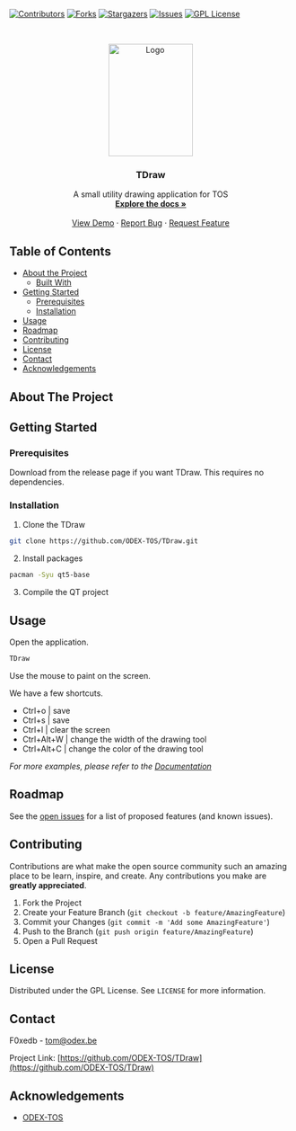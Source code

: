 
[![Contributors][contributors-shield]][contributors-url]
[![Forks][forks-shield]][forks-url]
[![Stargazers][stars-shield]][stars-url]
[![Issues][issues-shield]][issues-url]
[![GPL License][license-shield]][license-url]



<!-- PROJECT LOGO -->
<br />
<p align="center">
  <a href="https://github.com/ODEX-TOS/TDraw">
    <img src="https://tos.pbfp.xyz/images/logo.svg" alt="Logo" width="150" height="200">
  </a>

  <h3 align="center">TDraw</h3>
  <p align="center">
    A small utility drawing application for TOS
    <br />
    <a href="https://github.com/ODEX-TOS/TDraw"><strong>Explore the docs »</strong></a>
    <br />
    <br />
    <a href="https://github.com/ODEX-TOS/TDraw">View Demo</a>
    ·
    <a href="https://github.com/ODEX-TOS/TDraw/issues">Report Bug</a>
    ·
    <a href="https://github.com/ODEX-TOS/TDraw/issues">Request Feature</a>
  </p>
</p>



<!-- TABLE OF CONTENTS -->
## Table of Contents

* [About the Project](#about-the-project)
  * [Built With](#built-with)
* [Getting Started](#getting-started)
  * [Prerequisites](#prerequisites)
  * [Installation](#installation)
* [Usage](#usage)
* [Roadmap](#roadmap)
* [Contributing](#contributing)
* [License](#license)
* [Contact](#contact)
* [Acknowledgements](#acknowledgements)



<!-- ABOUT THE PROJECT -->
## About The Project


<!-- GETTING STARTED -->
## Getting Started

### Prerequisites

Download from the release page if you want TDraw. This requires no dependencies.

### Installation

1. Clone the TDraw
```sh
git clone https://github.com/ODEX-TOS/TDraw.git
```
2. Install packages
```sh
pacman -Syu qt5-base
```

3. Compile the QT project

<!-- USAGE EXAMPLES -->
## Usage

Open the application.

```bash
TDraw
```

Use the mouse to paint on the screen.

We have a few shortcuts.

* Ctrl+o | save
* Ctrl+s | save
* Ctrl+l | clear the screen
* Ctrl+Alt+W | change the width of the drawing tool
* Ctrl+Alt+C | change the color of the drawing tool

_For more examples, please refer to the [Documentation](https://tos.pbfp.xyz/blog)_



<!-- ROADMAP -->
## Roadmap

See the [open issues](https://github.com/ODEX-TOS/TDraw/issues) for a list of proposed features (and known issues).



<!-- CONTRIBUTING -->
## Contributing

Contributions are what make the open source community such an amazing place to be learn, inspire, and create. Any contributions you make are **greatly appreciated**.

1. Fork the Project
2. Create your Feature Branch (`git checkout -b feature/AmazingFeature`)
3. Commit your Changes (`git commit -m 'Add some AmazingFeature'`)
4. Push to the Branch (`git push origin feature/AmazingFeature`)
5. Open a Pull Request



<!-- LICENSE -->
## License

Distributed under the GPL License. See `LICENSE` for more information.



<!-- CONTACT -->
## Contact

F0xedb - tom@odex.be

Project Link: [https://github.com/ODEX-TOS/TDraw](https://github.com/ODEX-TOS/TDraw)



<!-- ACKNOWLEDGEMENTS -->
## Acknowledgements

* [ODEX-TOS](https://github.com/ODEX-TOS/TDraw)





<!-- MARKDOWN LINKS & IMAGES -->
<!-- https://www.markdownguide.org/basic-syntax/#reference-style-links -->
[contributors-shield]: https://img.shields.io/github/contributors/ODEX-TOS/TDraw.svg?style=flat-square
[contributors-url]: https://github.com/ODEX-TOS/TDraw/graphs/contributors
[forks-shield]: https://img.shields.io/github/forks/ODEX-TOS/TDraw.svg?style=flat-square
[forks-url]: https://github.com/ODEX-TOS/TDraw/network/members
[stars-shield]: https://img.shields.io/github/stars/ODEX-TOS/TDraw.svg?style=flat-square
[stars-url]: https://github.com/ODEX-TOS/TDraw/stargazers
[issues-shield]: https://img.shields.io/github/issues/ODEX-TOS/TDraw.svg?style=flat-square
[issues-url]: https://github.com/ODEX-TOS/TDraw/issues
[license-shield]: https://img.shields.io/github/license/ODEX-TOS/TDraw.svg?style=flat-square
[license-url]: https://github.com/ODEX-TOS/TDraw/blob/master/LICENSE.txt
[product-screenshot]: https://tos.pbfp.xyz/images/logo.svg
